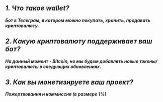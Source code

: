 ## ***1. Что такое wallet?*** 
***Бот в Телеграм, в котором можно покупать, хранить, продавать криптовалюту.***

## ***2. Какую криптовалюту поддерживает ваш бот?***
***На данный момент - Bitcoin, но мы будем добавлять новые токены/криптовалюты в следующих обновлениях.***

## ***3. Как вы монетизируете ваш проект?***
***Пожертвования и коммиссия (в размере 1%)***
